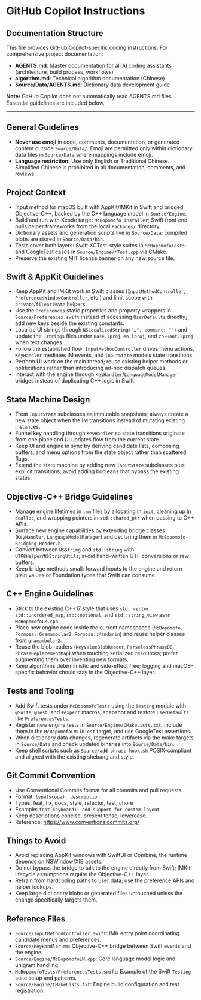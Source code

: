 # GitHub Copilot Instructions

## Documentation Structure

This file provides GitHub Copilot-specific coding instructions. For comprehensive project documentation:

- **AGENTS.md**: Master documentation for all AI coding assistants (architecture, build process, workflows)
- **algorithm.md**: Technical algorithm documentation (Chinese)
- **Source/Data/AGENTS.md**: Dictionary data development guide

**Note:** GitHub Copilot does not automatically read AGENTS.md files. Essential guidelines are included below.

---

## General Guidelines

- **Never use emoji** in code, comments, documentation, or generated content outside `Source/Data/`. Emoji are permitted only within dictionary data files in `Source/Data` where mappings include emoji.
- **Language restriction:** Use only English or Traditional Chinese. Simplified Chinese is prohibited in all documentation, comments, and reviews.

## Project Context
- Input method for macOS built with AppKit/IMKit in Swift and bridged Objective-C++, backed by the C++ language model in `Source/Engine`.
- Build and run with Xcode target `McBopomofo Installer`; Swift front end pulls helper frameworks from the local `Packages/` directory.
- Dictionary assets and generation scripts live in `Source/Data`; compiled blobs are stored in `Source/Data/bin`.
- Tests cover both layers: Swift XCTest-style suites in `McBopomofoTests` and GoogleTest cases in `Source/Engine/*Test.cpp` via CMake.
- Preserve the existing MIT license banner on any new source file.

## Swift & AppKit Guidelines
- Keep AppKit and IMKit work in Swift classes (`InputMethodController`, `PreferencesWindowController`, etc.) and limit scope with `private`/`fileprivate` helpers.
- Use the `Preferences` static properties and property wrappers in `Source/Preferences.swift` instead of accessing `UserDefaults` directly; add new keys beside the existing constants.
- Localize UI strings through `NSLocalizedString("…", comment: "")` and update the `.strings` files under `Base.lproj`, `en.lproj`, and `zh-Hant.lproj` when text changes.
- Follow the established flow: `InputMethodController` drives menu actions, `KeyHandler` mediates IM events, and `InputState` models state transitions.
- Perform UI work on the main thread; reuse existing helper methods or notifications rather than introducing ad-hoc dispatch queues.
- Interact with the engine through `KeyHandler`/`LanguageModelManager` bridges instead of duplicating C++ logic in Swift.

## State Machine Design
- Treat `InputState` subclasses as immutable snapshots; always create a new state object when the IM transitions instead of mutating existing instances.
- Funnel key handling through `KeyHandler` so state transitions originate from one place and UI updates flow from the current state.
- Keep UI and engine in sync by deriving candidate lists, composing buffers, and menu options from the state object rather than scattered flags.
- Extend the state machine by adding new `InputState` subclasses plus explicit transitions; avoid adding booleans that bypass the existing states.

## Objective-C++ Bridge Guidelines
- Manage engine lifetimes in `.mm` files by allocating in `init`, cleaning up in `dealloc`, and wrapping pointers in `std::shared_ptr` when passing to C++ APIs.
- Surface new engine capabilities by extending bridge classes (`KeyHandler`, `LanguageModelManager`) and declaring them in `McBopomofo-Bridging-Header.h`.
- Convert between `NSString` and `std::string` with `UTF8Helper`/`NSStringUtils`; avoid hand-written UTF conversions or raw buffers.
- Keep bridge methods small: forward inputs to the engine and return plain values or Foundation types that Swift can consume.

## C++ Engine Guidelines
- Stick to the existing C++17 style that uses `std::vector`, `std::unordered_map`, `std::optional`, and `std::string_view` as in `McBopomofoLM.cpp`.
- Place new engine code inside the current namespaces (`McBopomofo`, `Formosa::Gramambular2`, `Formosa::Mandarin`) and reuse helper classes from `gramambular2`.
- Reuse the blob readers (`KeyValueBlobReader`, `ParselessPhraseDB`, `PhraseReplacementMap`) when touching serialized resources; prefer augmenting them over inventing new formats.
- Keep algorithms deterministic and side-effect free; logging and macOS-specific behavior should stay in the Objective-C++ layer.

## Tests and Tooling
- Add Swift tests under `McBopomofoTests` using the `Testing` module with `@Suite`, `@Test`, and `#expect` macros; snapshot and restore `UserDefaults` like `PreferencesTests`.
- Register new engine tests in `Source/Engine/CMakeLists.txt`, include them in the `McBopomofoLMLibTest` target, and use GoogleTest assertions.
- When dictionary data changes, regenerate artifacts via the make targets in `Source/Data` and check updated binaries into `Source/Data/bin`.
- Keep shell scripts such as `Source/add-phrase-hook.sh` POSIX-compliant and aligned with the existing shebang and style.

## Git Commit Convention

- Use Conventional Commits format for all commits and pull requests.
- Format: `type(scope): description`
- Types: feat, fix, docs, style, refactor, test, chore
- Example: `feat(keyboard): add support for custom layout`
- Keep descriptions concise, present tense, lowercase.
- Reference: https://www.conventionalcommits.org/

## Things to Avoid
- Avoid replacing AppKit windows with SwiftUI or Combine; the runtime depends on NSWindow/XIB assets.
- Do not bypass the bridge to talk to the engine directly from Swift; IMKit lifecycle assumptions require the Objective-C++ layer.
- Refrain from hardcoding paths to user data; use the preference APIs and helper lookups.
- Keep large dictionary blobs or generated files untouched unless the change specifically targets them.

## Reference Files
- `Source/InputMethodController.swift`: IMK entry point coordinating candidate menus and preferences.
- `Source/KeyHandler.mm`: Objective-C++ bridge between Swift events and the engine.
- `Source/Engine/McBopomofoLM.cpp`: Core language model logic and unigram handling.
- `McBopomofoTests/PreferencesTests.swift`: Example of the Swift `Testing` suite setup and patterns.
- `Source/Engine/CMakeLists.txt`: Engine build configuration and test registration.
